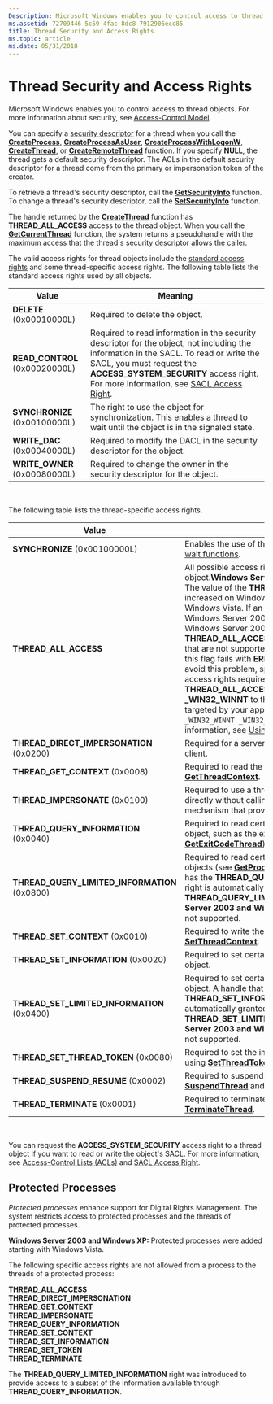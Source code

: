 ```yaml
---
Description: Microsoft Windows enables you to control access to thread objects. For more information about security, see Access-Control Model.
ms.assetid: 72709446-5c59-4fac-8dc8-7912906ecc85
title: Thread Security and Access Rights
ms.topic: article
ms.date: 05/31/2018
---
```


# Thread Security and Access Rights

Microsoft Windows enables you to control access to thread objects. For more information about security, see [Access-Control Model](../secauthz/access-control-model.md).

You can specify a [security descriptor](../secauthz/security-descriptors.md) for a thread when you call the [**CreateProcess**](/windows/win32/api/processthreadsapi/nf-processthreadsapi-createprocessa), [**CreateProcessAsUser**](/windows/win32/api/processthreadsapi/nf-processthreadsapi-createprocessasusera), [**CreateProcessWithLogonW**](/windows/desktop/api/WinBase/nf-winbase-createprocesswithlogonw), [**CreateThread**](/windows/win32/api/processthreadsapi/nf-processthreadsapi-createthread), or [**CreateRemoteThread**](/windows/win32/api/processthreadsapi/nf-processthreadsapi-createremotethread) function. If you specify **NULL**, the thread gets a default security descriptor. The ACLs in the default security descriptor for a thread come from the primary or impersonation token of the creator.

To retrieve a thread's security descriptor, call the [**GetSecurityInfo**](/windows/win32/api/aclapi/nf-aclapi-getsecurityinfo) function. To change a thread's security descriptor, call the [**SetSecurityInfo**](/windows/win32/api/aclapi/nf-aclapi-setsecurityinfo) function.

The handle returned by the [**CreateThread**](/windows/win32/api/processthreadsapi/nf-processthreadsapi-createthread) function has **THREAD\_ALL\_ACCESS** access to the thread object. When you call the [**GetCurrentThread**](/windows/win32/api/processthreadsapi/nf-processthreadsapi-getcurrentthread) function, the system returns a pseudohandle with the maximum access that the thread's security descriptor allows the caller.

The valid access rights for thread objects include the [standard access rights](../secauthz/standard-access-rights.md) and some thread-specific access rights. The following table lists the standard access rights used by all objects.

| Value                           | Meaning                                                                                                                                                                                                                                                                                  |
|---------------------------------|------------------------------------------------------------------------------------------------------------------------------------------------------------------------------------------------------------------------------------------------------------------------------------------|
| **DELETE** (0x00010000L)        | Required to delete the object.                                                                                                                                                                                                                                                           |
| **READ\_CONTROL** (0x00020000L) | Required to read information in the security descriptor for the object, not including the information in the SACL. To read or write the SACL, you must request the **ACCESS\_SYSTEM\_SECURITY** access right. For more information, see [SACL Access Right](../secauthz/sacl-access-right.md). |
| **SYNCHRONIZE** (0x00100000L)   | The right to use the object for synchronization. This enables a thread to wait until the object is in the signaled state.                                                                                                                                                                |
| **WRITE\_DAC** (0x00040000L)    | Required to modify the DACL in the security descriptor for the object.                                                                                                                                                                                                                   |
| **WRITE\_OWNER** (0x00080000L)  | Required to change the owner in the security descriptor for the object.                                                                                                                                                                                                                  |



 

The following table lists the thread-specific access rights.



| Value                                            | Meaning                                                                                                                                                                                                                                                                                                                                                                                                                                                                                                                                                                                                                                                                                                                                                                                                                                                      |
|--------------------------------------------------|--------------------------------------------------------------------------------------------------------------------------------------------------------------------------------------------------------------------------------------------------------------------------------------------------------------------------------------------------------------------------------------------------------------------------------------------------------------------------------------------------------------------------------------------------------------------------------------------------------------------------------------------------------------------------------------------------------------------------------------------------------------------------------------------------------------------------------------------------------------|
| **SYNCHRONIZE** (0x00100000L)                    | Enables the use of the thread handle in any of the [wait functions](../sync/wait-functions.md).                                                                                                                                                                                                                                                                                                                                                                                                                                                                                                                                                                                                                                                                                                                                                                    |
| **THREAD\_ALL\_ACCESS**                          | All possible access rights for a thread object.**Windows Server 2003 and Windows XP:** The value of the **THREAD\_ALL\_ACCESS** flag increased on Windows Server 2008 and Windows Vista. If an application compiled for Windows Server 2008 and Windows Vista is run on Windows Server 2003 or Windows XP, the **THREAD\_ALL\_ACCESS** flag contains access bits that are not supported and the function specifying this flag fails with **ERROR\_ACCESS\_DENIED**. To avoid this problem, specify the minimum set of access rights required for the operation. If **THREAD\_ALL\_ACCESS** must be used, set **\_WIN32\_WINNT** to the minimum operating system targeted by your application (for example, `#define _WIN32_WINNT _WIN32_WINNT_WINXP`). For more information, see [Using the Windows Headers](../winprog/using-the-windows-headers.md). <br/> |
| **THREAD\_DIRECT\_IMPERSONATION** (0x0200)       | Required for a server thread that impersonates a client.                                                                                                                                                                                                                                                                                                                                                                                                                                                                                                                                                                                                                                                                                                                                                                                                     |
| **THREAD\_GET\_CONTEXT** (0x0008)                | Required to read the context of a thread using [**GetThreadContext**](/windows/win32/api/processthreadsapi/nf-processthreadsapi-getthreadcontext).                                                                                                                                                                                                                                                                                                                                                                                                                                                                                                                                                                                                                                                                                                                                                                |
| **THREAD\_IMPERSONATE** (0x0100)                 | Required to use a thread's security information directly without calling it by using a communication mechanism that provides impersonation services.                                                                                                                                                                                                                                                                                                                                                                                                                                                                                                                                                                                                                                                                                                         |
| **THREAD\_QUERY\_INFORMATION** (0x0040)          | Required to read certain information from the thread object, such as the exit code (see [**GetExitCodeThread**](/windows/win32/api/processthreadsapi/nf-processthreadsapi-getexitcodethread)).                                                                                                                                                                                                                                                                                                                                                                                                                                                                                                                                                                                                                                                                                                                     |
| **THREAD\_QUERY\_LIMITED\_INFORMATION** (0x0800) | Required to read certain information from the thread objects (see [**GetProcessIdOfThread**](/windows/win32/api/processthreadsapi/nf-processthreadsapi-getprocessidofthread)). A handle that has the **THREAD\_QUERY\_INFORMATION** access right is automatically granted **THREAD\_QUERY\_LIMITED\_INFORMATION**.**Windows Server 2003 and Windows XP:** This access right is not supported.<br/>                                                                                                                                                                                                                                                                                                                                                                                                                                                                                                           |
| **THREAD\_SET\_CONTEXT** (0x0010)                | Required to write the context of a thread using [**SetThreadContext**](/windows/win32/api/processthreadsapi/nf-processthreadsapi-setthreadcontext).                                                                                                                                                                                                                                                                                                                                                                                                                                                                                                                                                                                                                                                                                                                                                               |
| **THREAD\_SET\_INFORMATION** (0x0020)            | Required to set certain information in the thread object.                                                                                                                                                                                                                                                                                                                                                                                                                                                                                                                                                                                                                                                                                                                                                                                                    |
| **THREAD\_SET\_LIMITED\_INFORMATION** (0x0400)   | Required to set certain information in the thread object. A handle that has the **THREAD\_SET\_INFORMATION** access right is automatically granted **THREAD\_SET\_LIMITED\_INFORMATION**.**Windows Server 2003 and Windows XP:** This access right is not supported.<br/>                                                                                                                                                                                                                                                                                                                                                                                                                                                                                                                                                                              |
| **THREAD\_SET\_THREAD\_TOKEN** (0x0080)          | Required to set the impersonation token for a thread using [**SetThreadToken**](/windows/win32/api/processthreadsapi/nf-processthreadsapi-setthreadtoken).                                                                                                                                                                                                                                                                                                                                                                                                                                                                                                                                                                                                                                                                                                                                                    |
| **THREAD\_SUSPEND\_RESUME** (0x0002)             | Required to suspend or resume a thread (see [**SuspendThread**](/windows/win32/api/processthreadsapi/nf-processthreadsapi-suspendthread) and [**ResumeThread**](/windows/win32/api/processthreadsapi/nf-processthreadsapi-resumethread)).                                                                                                                                                                                                                                                                                                                                                                                                                                                                                                                                                                                                                                                                                                                                |
| **THREAD\_TERMINATE** (0x0001)                   | Required to terminate a thread using [**TerminateThread**](/windows/win32/api/processthreadsapi/nf-processthreadsapi-terminatethread).                                                                                                                                                                                                                                                                                                                                                                                                                                                                                                                                                                                                                                                                                                                                                                             |



 

You can request the **ACCESS\_SYSTEM\_SECURITY** access right to a thread object if you want to read or write the object's SACL. For more information, see [Access-Control Lists (ACLs)](../secauthz/access-control-lists.md) and [SACL Access Right](../secauthz/sacl-access-right.md).

## Protected Processes

*Protected processes* enhance support for Digital Rights Management. The system restricts access to protected processes and the threads of protected processes.

**Windows Server 2003 and Windows XP:** Protected processes were added starting with Windows Vista.

The following specific access rights are not allowed from a process to the threads of a protected process:

**THREAD\_ALL\_ACCESS**  
**THREAD\_DIRECT\_IMPERSONATION**  
**THREAD\_GET\_CONTEXT**  
**THREAD\_IMPERSONATE**  
**THREAD\_QUERY\_INFORMATION**  
**THREAD\_SET\_CONTEXT**  
**THREAD\_SET\_INFORMATION**  
**THREAD\_SET\_TOKEN**  
**THREAD\_TERMINATE**  


The **THREAD\_QUERY\_LIMITED\_INFORMATION** right was introduced to provide access to a subset of the information available through **THREAD\_QUERY\_INFORMATION**.

 

 